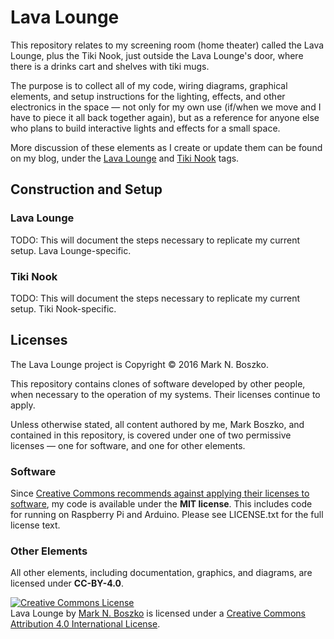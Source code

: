 # Lava Lounge

This repository relates to my screening room (home theater) called the Lava Lounge, plus the Tiki Nook, just outside the Lava Lounge's door, where there is a drinks cart and shelves with tiki mugs.

The purpose is to collect all of my code, wiring diagrams, graphical elements, and setup instructions for the lighting, effects, and other electronics in the space — not only for my own use (if/when we move and I have to piece it all back together again), but as a reference for anyone else who plans to build interactive lights and effects for a small space.

More discussion of these elements as I create or update them can be found on my blog, under the [Lava Lounge](http://stationinthemetro.com/tag/lava-lounge) and [Tiki Nook](http://stationinthemetro.com/tag/tiki-nook) tags.

## Construction and Setup

### Lava Lounge

TODO: This will document the steps necessary to replicate my current setup. Lava Lounge-specific.

### Tiki Nook

TODO: This will document the steps necessary to replicate my current setup. Tiki Nook-specific.

## Licenses

The Lava Lounge project is Copyright © 2016 Mark N. Boszko.

This repository contains clones of software developed by other people, when necessary to the operation of my systems. Their licenses continue to apply.

Unless otherwise stated, all content authored by me, Mark Boszko, and contained in this repository, is covered under one of two permissive licenses — one for software, and one for other elements.

### Software

Since [Creative Commons recommends against applying their licenses to software](https://creativecommons.org/faq/#can-i-apply-a-creative-commons-license-to-software), my code is available under the **MIT license**. This includes code for running on Raspberry Pi and Arduino. Please see LICENSE.txt for the full license text.

### Other Elements

All other elements, including documentation, graphics, and diagrams, are licensed under **CC-BY-4.0**.

<a rel="license" href="http://creativecommons.org/licenses/by/4.0/"><img alt="Creative Commons License" style="border-width:0" src="https://i.creativecommons.org/l/by/4.0/88x31.png" /></a><br /><span xmlns:dct="http://purl.org/dc/terms/" property="dct:title">Lava Lounge</span> by <a xmlns:cc="http://creativecommons.org/ns#" href="http://stationinthemetro.com/tag/lava-lounge" property="cc:attributionName" rel="cc:attributionURL">Mark N. Boszko</a> is licensed under a <a rel="license" href="http://creativecommons.org/licenses/by/4.0/">Creative Commons Attribution 4.0 International License</a>.